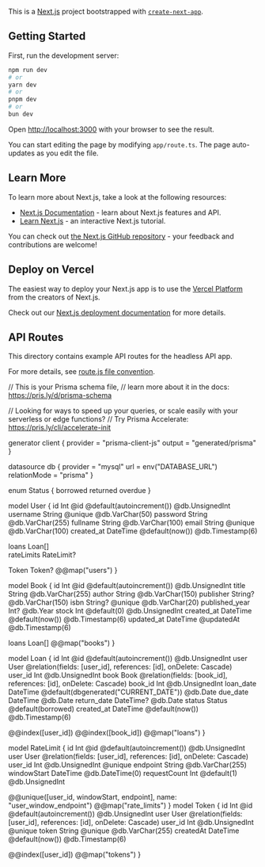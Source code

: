 This is a [Next.js](https://nextjs.org) project bootstrapped with [`create-next-app`](https://nextjs.org/docs/app/api-reference/create-next-app).

## Getting Started

First, run the development server:

```bash
npm run dev
# or
yarn dev
# or
pnpm dev
# or
bun dev
```

Open [http://localhost:3000](http://localhost:3000) with your browser to see the result.

You can start editing the page by modifying `app/route.ts`. The page auto-updates as you edit the file.

## Learn More

To learn more about Next.js, take a look at the following resources:

- [Next.js Documentation](https://nextjs.org/docs) - learn about Next.js features and API.
- [Learn Next.js](https://nextjs.org/learn) - an interactive Next.js tutorial.

You can check out [the Next.js GitHub repository](https://github.com/vercel/next.js) - your feedback and contributions are welcome!

## Deploy on Vercel

The easiest way to deploy your Next.js app is to use the [Vercel Platform](https://vercel.com/new?utm_medium=default-template&filter=next.js&utm_source=create-next-app&utm_campaign=create-next-app-readme) from the creators of Next.js.

Check out our [Next.js deployment documentation](https://nextjs.org/docs/app/building-your-application/deploying) for more details.

## API Routes

This directory contains example API routes for the headless API app.

For more details, see [route.js file convention](https://nextjs.org/docs/app/api-reference/file-conventions/route).

// This is your Prisma schema file,
// learn more about it in the docs: https://pris.ly/d/prisma-schema

// Looking for ways to speed up your queries, or scale easily with your serverless or edge functions?
// Try Prisma Accelerate: https://pris.ly/cli/accelerate-init

generator client {
provider = "prisma-client-js"
output = "generated/prisma"
}

datasource db {
provider = "mysql"
url = env("DATABASE_URL")
relationMode = "prisma"
}

enum Status {
borrowed
returned
overdue
}

model User {
id Int @id @default(autoincrement()) @db.UnsignedInt
username String @unique @db.VarChar(50)
password String @db.VarChar(255)
fullname String @db.VarChar(100)
email String @unique @db.VarChar(100)
created_at DateTime @default(now()) @db.Timestamp(6)

loans Loan[]  
 rateLimits RateLimit?

Token Token?
@@map("users")
}

model Book {
id Int @id @default(autoincrement()) @db.UnsignedInt
title String @db.VarChar(255)
author String @db.VarChar(150)
publisher String? @db.VarChar(150)
isbn String? @unique @db.VarChar(20)
published_year Int? @db.Year
stock Int @default(0) @db.UnsignedInt
created_at DateTime @default(now()) @db.Timestamp(6)
updated_at DateTime @updatedAt @db.Timestamp(6)

loans Loan[]
@@map("books")
}

model Loan {
id Int @id @default(autoincrement()) @db.UnsignedInt
user User @relation(fields: [user_id], references: [id], onDelete: Cascade)
user_id Int @db.UnsignedInt
book Book @relation(fields: [book_id], references: [id], onDelete: Cascade)
book_id Int @db.UnsignedInt
loan_date DateTime @default(dbgenerated("CURRENT_DATE")) @db.Date
due_date DateTime @db.Date
return_date DateTime? @db.Date
status Status @default(borrowed)
created_at DateTime @default(now()) @db.Timestamp(6)

@@index([user_id])
@@index([book_id])
@@map("loans")
}

model RateLimit {
id Int @id @default(autoincrement()) @db.UnsignedInt
user User @relation(fields: [user_id], references: [id], onDelete: Cascade)
user_id Int @db.UnsignedInt @unique
endpoint String @db.VarChar(255)
windowStart DateTime @db.DateTime(0)
requestCount Int @default(1) @db.UnsignedInt

@@unique([user_id, windowStart, endpoint], name: "user_window_endpoint")
@@map("rate_limits")
}
model Token {
id Int @id @default(autoincrement()) @db.UnsignedInt
user User @relation(fields: [user_id], references: [id], onDelete: Cascade)
user_id Int @db.UnsignedInt @unique
token String @unique @db.VarChar(255)
createdAt DateTime @default(now()) @db.Timestamp(6)

@@index([user_id])
@@map("tokens")
}
